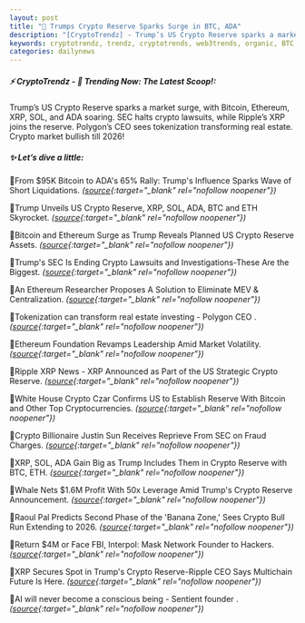 ```yaml
---
layout: post
title: "🌅 Trumps Crypto Reserve Sparks Surge in BTC, ADA"
description: "[CryptoTrendz] - Trump’s US Crypto Reserve sparks a market surge, with Bitcoin, Ethereum, XRP, SOL, and ADA soaring. SEC halts crypto lawsuits, while Ripple’s XRP joins the reserve. Polygon’s CEO sees tokenization transforming real estate. Crypto market bullish till 2026!"
keywords: cryptotrendz, trendz, cryptotrends, web3trends, organic, BTC, Market, SEC, Ethereum, Network, Crypto, MEV, Trump, ETH, Bitcoin, Brazil, XRP, CEO
categories: dailynews
---
```


##### ⚡ CryptoTrendz - 📌 *Trending Now: The Latest Scoop!:*

Trump’s US Crypto Reserve sparks a market surge, with Bitcoin, Ethereum, XRP, SOL, and ADA soaring. SEC halts crypto lawsuits, while Ripple’s XRP joins the reserve. Polygon’s CEO sees tokenization transforming real estate. Crypto market bullish till 2026!

##### ✨ *Let’s dive a little:*


🔹From $95K Bitcoin to ADA's 65% Rally: Trump's Influence Sparks Wave of Short Liquidations. *([source](https://s.avyag.com/u0cj){:target="_blank" rel="nofollow noopener"})*

🔹Trump Unveils US Crypto Reserve, XRP, SOL, ADA, BTC and ETH Skyrocket. *([source](https://s.avyag.com/8qkv){:target="_blank" rel="nofollow noopener"})*

🔹Bitcoin and Ethereum Surge as Trump Reveals Planned US Crypto Reserve Assets. *([source](https://s.avyag.com/gi14){:target="_blank" rel="nofollow noopener"})*

🔹Trump's SEC Is Ending Crypto Lawsuits and Investigations-These Are the Biggest. *([source](https://s.avyag.com/cew0){:target="_blank" rel="nofollow noopener"})*

🔹An Ethereum Researcher Proposes A Solution to Eliminate MEV & Centralization. *([source](https://s.avyag.com/lpj0){:target="_blank" rel="nofollow noopener"})*

🔹Tokenization can transform real estate investing - Polygon CEO . *([source](https://s.avyag.com/lti8){:target="_blank" rel="nofollow noopener"})*

🔹Ethereum Foundation Revamps Leadership Amid Market Volatility. *([source](https://s.avyag.com/7ymg){:target="_blank" rel="nofollow noopener"})*

🔹Ripple XRP News - XRP Announced as Part of the US Strategic Crypto Reserve. *([source](https://s.avyag.com/zkun){:target="_blank" rel="nofollow noopener"})*

🔹White House Crypto Czar Confirms US to Establish Reserve With Bitcoin and Other Top Cryptocurrencies. *([source](https://s.avyag.com/0ga6){:target="_blank" rel="nofollow noopener"})*

🔹Crypto Billionaire Justin Sun Receives Reprieve From SEC on Fraud Charges. *([source](https://s.avyag.com/cel4){:target="_blank" rel="nofollow noopener"})*

🔹XRP, SOL, ADA Gain Big as Trump Includes Them in Crypto Reserve with BTC, ETH. *([source](https://s.avyag.com/ywyw){:target="_blank" rel="nofollow noopener"})*

🔹Whale Nets $1.6M Profit With 50x Leverage Amid Trump's Crypto Reserve Announcement. *([source](https://s.avyag.com/igpu){:target="_blank" rel="nofollow noopener"})*

🔹Raoul Pal Predicts Second Phase of the 'Banana Zone,' Sees Crypto Bull Run Extending to 2026. *([source](https://s.avyag.com/vz1u){:target="_blank" rel="nofollow noopener"})*

🔹Return $4M or Face FBI, Interpol: Mask Network Founder to Hackers. *([source](https://s.avyag.com/ohjf){:target="_blank" rel="nofollow noopener"})*

🔹XRP Secures Spot in Trump's Crypto Reserve-Ripple CEO Says Multichain Future Is Here. *([source](https://s.avyag.com/r4wu){:target="_blank" rel="nofollow noopener"})*

🔹AI will never become a conscious being - Sentient founder . *([source](https://s.avyag.com/3wzu){:target="_blank" rel="nofollow noopener"})*

